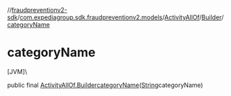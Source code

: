 //[fraudpreventionv2-sdk](../../../../index.md)/[com.expediagroup.sdk.fraudpreventionv2.models](../../index.md)/[ActivityAllOf](../index.md)/[Builder](index.md)/[categoryName](category-name.md)

# categoryName

[JVM]\

public final [ActivityAllOf.Builder](index.md)[categoryName](category-name.md)([String](https://docs.oracle.com/javase/8/docs/api/java/lang/String.html)categoryName)
